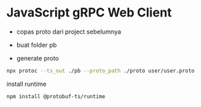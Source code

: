# JavaScript gRPC Web Client

- copas proto dari project sebelumnya
- buat folder pb

- generate proto
```bash
npx protoc --ts_out ./pb --proto_path ./proto user/user.proto

```

install runtime
```bash
npm install @protobuf-ts/runtime

```